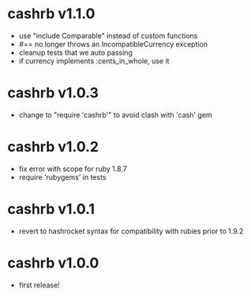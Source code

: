 cashrb v1.1.0
=============
 - use "include Comparable" instead of custom functions
 - #== no longer throws an IncompatibleCurrency exception
 - cleanup tests that we auto passing
 - if currency implements :cents_in_whole, use it

cashrb v1.0.3
=============
 - change to "require 'cashrb'" to avoid clash with 'cash' gem

cashrb v1.0.2
=============
 - fix error with scope for ruby 1.8.7
 - require 'rubygems' in tests

cashrb v1.0.1
=============
 - revert to hashrocket syntax for compatibility with rubies prior to 1.9.2

cashrb v1.0.0
=============
 - first release!
